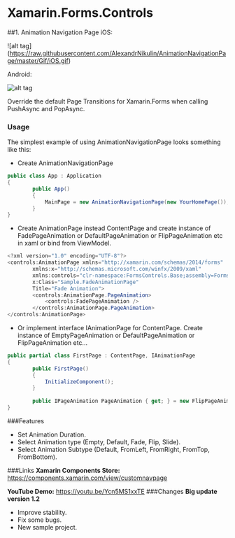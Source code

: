 # Xamarin.Forms.Controls
##1. Animation Navigation Page
iOS:

![alt tag] (https://raw.githubusercontent.com/AlexandrNikulin/AnimationNavigationPage/master/Gif/iOS.gif)

Android:

![alt tag](https://raw.githubusercontent.com/AlexandrNikulin/AnimationNavigationPage/master/Gif/Android.gif)

Override the default Page Transitions for Xamarin.Forms when calling PushAsync and PopAsync.
### Usage
The simplest example of using AnimationNavigationPage looks something like this:

- Create AnimationNavigationPage
```csharp  
public class App : Application
{
        public App()
        {
            MainPage = new AnimationNavigationPage(new YourHomePage());
        }
}
```
- Create AnimationPage instead ContentPage and create instance of FadePageAnimation or DefaultPageAnimation or FlipPageAnimation etc in xaml or bind from ViewModel.
```csharp   
<?xml version="1.0" encoding="UTF-8"?>
<controls:AnimationPage xmlns="http://xamarin.com/schemas/2014/forms"
        xmlns:x="http://schemas.microsoft.com/winfx/2009/xaml"
        xmlns:controls="clr-namespace:FormsControls.Base;assembly=FormsControls.Base"
        x:Class="Sample.FadeAnimationPage"
        Title="Fade Animation">
        <controls:AnimationPage.PageAnimation>
            <controls:FadePageAnimation />
        </controls:AnimationPage.PageAnimation>
</controls:AnimationPage>
```
- Or implement interface IAnimationPage for ContentPage. Create instance of EmptyPageAnimation or DefaultPageAnimation or FlipPageAnimation etc... 
```csharp   
public partial class FirstPage : ContentPage, IAnimationPage
{
        public FirstPage()
        {
            InitializeComponent();
        }
    
        public IPageAnimation PageAnimation { get; } = new FlipPageAnimation { Duration = 650, Subtype = AnimationSubtype.FromLeft }; 
}
```

###Features
- Set Animation Duration.
- Select Animation type (Empty, Default, Fade, Flip, Slide).
- Select Animation Subtype (Default, FromLeft, FromRight, FromTop, FromBottom).

###Links
**Xamarin Components Store:**  https://components.xamarin.com/view/customnavpage

**YouTube Demo:** https://youtu.be/Ycn5MS1xxTE
###Changes
**Big update version 1.2**

- Improve stability.
- Fix some bugs.
- New sample project.
